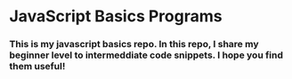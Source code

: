 # JavaScript Basics Programs 
### This is my javascript basics repo. In this repo, I share my beginner level to intermeddiate code snippets. I hope you find them useful!
